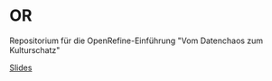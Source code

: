 # OR
Repositorium für die OpenRefine-Einführung "Vom Datenchaos zum Kulturschatz"

[Slides](https://r0man-ist.github.io/OR/)

